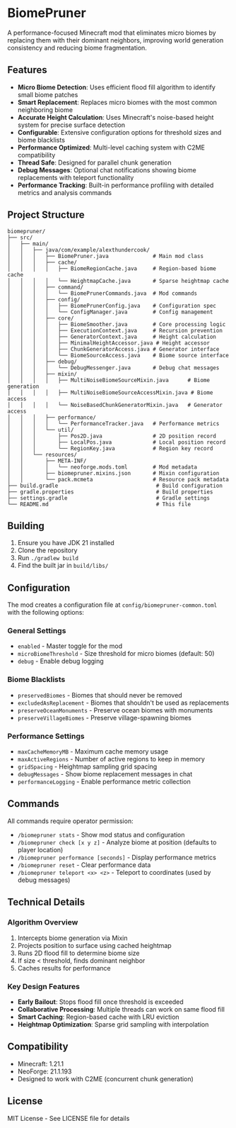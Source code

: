 # BiomePruner

A performance-focused Minecraft mod that eliminates micro biomes by replacing them with their dominant neighbors, improving world generation consistency and reducing biome fragmentation.

## Features

- **Micro Biome Detection**: Uses efficient flood fill algorithm to identify small biome patches
- **Smart Replacement**: Replaces micro biomes with the most common neighboring biome
- **Accurate Height Calculation**: Uses Minecraft's noise-based height system for precise surface detection
- **Configurable**: Extensive configuration options for threshold sizes and biome blacklists
- **Performance Optimized**: Multi-level caching system with C2ME compatibility
- **Thread Safe**: Designed for parallel chunk generation
- **Debug Messages**: Optional chat notifications showing biome replacements with teleport functionality
- **Performance Tracking**: Built-in performance profiling with detailed metrics and analysis commands

## Project Structure

```
biomepruner/
├── src/
│   ├── main/
│   │   ├── java/com/example/alexthundercook/
│   │   │   ├── BiomePruner.java              # Main mod class
│   │   │   ├── cache/
│   │   │   │   ├── BiomeRegionCache.java     # Region-based biome cache
│   │   │   │   └── HeightmapCache.java       # Sparse heightmap cache
│   │   │   ├── command/
│   │   │   │   └── BiomePrunerCommands.java  # Mod commands
│   │   │   ├── config/
│   │   │   │   ├── BiomePrunerConfig.java    # Configuration spec
│   │   │   │   └── ConfigManager.java        # Config management
│   │   │   ├── core/
│   │   │   │   ├── BiomeSmoother.java        # Core processing logic
│   │   │   │   ├── ExecutionContext.java     # Recursion prevention
│   │   │   │   ├── GeneratorContext.java     # Height calculation
│   │   │   │   ├── MinimalHeightAccessor.java # Height accessor
│   │   │   │   ├── ChunkGeneratorAccess.java # Generator interface
│   │   │   │   └── BiomeSourceAccess.java    # Biome source interface
│   │   │   ├── debug/
│   │   │   │   └── DebugMessenger.java       # Debug chat messages
│   │   │   ├── mixin/
│   │   │   │   ├── MultiNoiseBiomeSourceMixin.java      # Biome generation
│   │   │   │   ├── MultiNoiseBiomeSourceAccessMixin.java # Biome access
│   │   │   │   └── NoiseBasedChunkGeneratorMixin.java   # Generator access
│   │   │   ├── performance/
│   │   │   │   └── PerformanceTracker.java   # Performance metrics
│   │   │   └── util/
│   │   │       ├── Pos2D.java                # 2D position record
│   │   │       ├── LocalPos.java             # Local position record
│   │   │       └── RegionKey.java            # Region key record
│   │   └── resources/
│   │       ├── META-INF/
│   │       │   └── neoforge.mods.toml        # Mod metadata
│   │       ├── biomepruner.mixins.json       # Mixin configuration
│   │       └── pack.mcmeta                   # Resource pack metadata
├── build.gradle                               # Build configuration
├── gradle.properties                          # Build properties
├── settings.gradle                            # Gradle settings
└── README.md                                  # This file
```

## Building

1. Ensure you have JDK 21 installed
2. Clone the repository
3. Run `./gradlew build`
4. Find the built jar in `build/libs/`

## Configuration

The mod creates a configuration file at `config/biomepruner-common.toml` with the following options:

### General Settings
- `enabled` - Master toggle for the mod
- `microBiomeThreshold` - Size threshold for micro biomes (default: 50)
- `debug` - Enable debug logging

### Biome Blacklists
- `preservedBiomes` - Biomes that should never be removed
- `excludedAsReplacement` - Biomes that shouldn't be used as replacements
- `preserveOceanMonuments` - Preserve ocean biomes with monuments
- `preserveVillageBiomes` - Preserve village-spawning biomes

### Performance Settings
- `maxCacheMemoryMB` - Maximum cache memory usage
- `maxActiveRegions` - Number of active regions to keep in memory
- `gridSpacing` - Heightmap sampling grid spacing
- `debugMessages` - Show biome replacement messages in chat
- `performanceLogging` - Enable performance metric collection

## Commands

All commands require operator permission:

- `/biomepruner stats` - Show mod status and configuration
- `/biomepruner check [x y z]` - Analyze biome at position (defaults to player location)
- `/biomepruner performance [seconds]` - Display performance metrics
- `/biomepruner reset` - Clear performance data
- `/biomepruner teleport <x> <z>` - Teleport to coordinates (used by debug messages)

## Technical Details

### Algorithm Overview
1. Intercepts biome generation via Mixin
2. Projects position to surface using cached heightmap
3. Runs 2D flood fill to determine biome size
4. If size < threshold, finds dominant neighbor
5. Caches results for performance

### Key Design Features
- **Early Bailout**: Stops flood fill once threshold is exceeded
- **Collaborative Processing**: Multiple threads can work on same flood fill
- **Smart Caching**: Region-based cache with LRU eviction
- **Heightmap Optimization**: Sparse grid sampling with interpolation

## Compatibility

- Minecraft: 1.21.1
- NeoForge: 21.1.193
- Designed to work with C2ME (concurrent chunk generation)

## License

MIT License - See LICENSE file for details